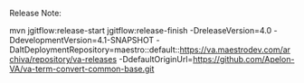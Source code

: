 Release Note:

mvn jgitflow:release-start jgitflow:release-finish -DreleaseVersion=4.0 -DdevelopmentVersion=4.1-SNAPSHOT -DaltDeploymentRepository=maestro::default::https://va.maestrodev.com/archiva/repository/va-releases -DdefaultOriginUrl=https://github.com/Apelon-VA/va-term-convert-common-base.git
